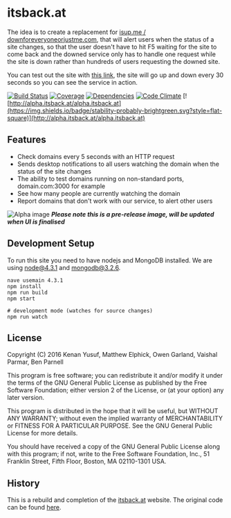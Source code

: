 # itsback.at

The idea is to create a replacement for [isup.me / downforeveryoneorjustme.com](http://isup.me), that will alert users when the status of a site changes, so that the user doesn't have to hit F5 waiting for the site to come back and the downed service only has to handle one request while the site is down rather than hundreds of users requesting the downed site. 

You can test out the site with [this link](http://alpha.itsback.at/owen.cymru:1234), the site will go up and down every 30 seconds so you can see the service in action. 

[![Build Status](https://img.shields.io/travis/aardvarks/itsback.at.svg?style=flat-square)](https://travis-ci.org/aardvarks/itsback.at)
[![Coverage](https://img.shields.io/codecov/c/github/aardvarks/itsback.at.svg?style=flat-square)](https://codecov.io/github/aardvarks/itsback.at)
[![Dependencies](https://img.shields.io/david/aardvarks/itsback.at.svg?style=flat-square)](https://david-dm.org/aardvarks/itsback.at)
[![Code Climate](https://img.shields.io/codeclimate/github/aardvarks/itsback.at.svg?style=flat-square)](https://codeclimate.com/github/aardvarks/itsback.at)
[![http://alpha.itsback.at/alpha.itsback.at](https://img.shields.io/badge/stability-probably-brightgreen.svg?style=flat-square)](http://alpha.itsback.at/alpha.itsback.at)

## Features

* Check domains every 5 seconds with an HTTP request
* Sends desktop notifications to all users watching the domain when the status of the site changes
* The ability to test domains running on non-standard ports, domain<span></span>.com:3000 for example
* See how many people are currently watching the domain 
* Report domains that don't work with our service, to alert other users


![Alpha image](http://i.imgur.com/cZuYyzI.png)
***Please note this is a pre-release image, will be updated when UI is finalised***

## Development Setup

To run this site you need to have nodejs and MongoDB installed. We are using node@4.3.1 and mongodb@3.2.6.

```
nave usemain 4.3.1
npm install
npm run build
npm start

# development mode (watches for source changes)
npm run watch
```

## License
Copyright (C) 2016 Kenan Yusuf, Matthew Elphick, Owen Garland, Vaishal Parmar, Ben Parnell

This program is free software; you can redistribute it and/or modify
it under the terms of the GNU General Public License as published by
the Free Software Foundation; either version 2 of the License, or
(at your option) any later version.

This program is distributed in the hope that it will be useful,
but WITHOUT ANY WARRANTY; without even the implied warranty of
MERCHANTABILITY or FITNESS FOR A PARTICULAR PURPOSE.  See the
GNU General Public License for more details.

You should have received a copy of the GNU General Public License along
with this program; if not, write to the Free Software Foundation, Inc.,
51 Franklin Street, Fifth Floor, Boston, MA 02110-1301 USA.


## History
This is a rebuild and completion of the [itsback.at](http://itsback.at) website. The original code can be found [here](https://github.com/bag-man/nodeup).
